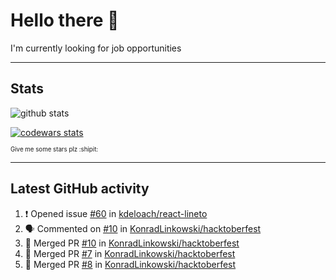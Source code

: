 # Hello there 👋
I'm currently looking for job opportunities

---

## Stats
![github stats][github stats]

[![codewars stats][codewars stats]][codewars url]

<sub><sub>Give me some stars plz :shipit:</sub></sub>

---

## Latest GitHub activity
<!--START_SECTION:activity-->
1. ❗️ Opened issue [#60](https://github.com/kdeloach/react-lineto/issues/60) in [kdeloach/react-lineto](https://github.com/kdeloach/react-lineto)
2. 🗣 Commented on [#10](https://github.com/KonradLinkowski/hacktoberfest/issues/10) in [KonradLinkowski/hacktoberfest](https://github.com/KonradLinkowski/hacktoberfest)
3. 🎉 Merged PR [#10](https://github.com/KonradLinkowski/hacktoberfest/pull/10) in [KonradLinkowski/hacktoberfest](https://github.com/KonradLinkowski/hacktoberfest)
4. 🎉 Merged PR [#7](https://github.com/KonradLinkowski/hacktoberfest/pull/7) in [KonradLinkowski/hacktoberfest](https://github.com/KonradLinkowski/hacktoberfest)
5. 🎉 Merged PR [#8](https://github.com/KonradLinkowski/hacktoberfest/pull/8) in [KonradLinkowski/hacktoberfest](https://github.com/KonradLinkowski/hacktoberfest)
<!--END_SECTION:activity-->

[github stats]: https://github-readme-stats.vercel.app/api?username=KonradLinkowski&hide_title=true&show_icons=true&include_all_commits=true&count_private=true&disable_animations=true&theme=dark&hide_rank=true
[codewars stats]: https://codewars.com/users/KonradLinkowski/badges/large
[codewars url]: https://codewars.com/users/KonradLinkowski
